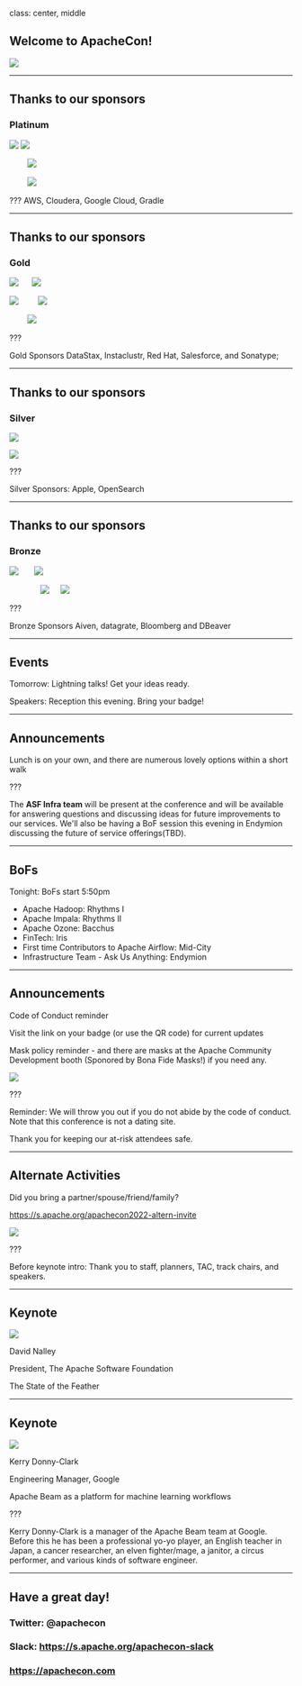 class: center, middle
## Welcome to ApacheCon!

![](images/banner.png)

---
## Thanks to our sponsors
### Platinum

![](images/aws.png) ![](images/cloudera.png)

&nbsp; &nbsp; &nbsp; &nbsp; ![](images/google.png)

&nbsp; &nbsp; &nbsp; &nbsp; ![](images/gradle.png)

???
AWS, Cloudera, Google Cloud, Gradle

---
## Thanks to our sponsors
### Gold

![](images/datastax.png)  &nbsp; &nbsp; &nbsp;![](images/instaclustr.png)

![](images/redhat.png)  &nbsp; &nbsp; &nbsp; &nbsp;   ![](images/salesforce.png)

&nbsp; &nbsp; &nbsp; &nbsp; ![](images/sonatype.png)

???

Gold Sponsors DataStax, Instaclustr, Red Hat, Salesforce, and Sonatype;

---
## Thanks to our sponsors
### Silver

![](images/apple.png) 

![](images/opensearch.png)

???

Silver Sponsors: Apple, OpenSearch

---
## Thanks to our sponsors
### Bronze

![](images/aiven.png) &nbsp; &nbsp; &nbsp; ![](images/datagrate.png)

&nbsp; &nbsp; &nbsp; &nbsp; &nbsp; &nbsp; &nbsp; ![](images/dbeaver.png) &nbsp; &nbsp; ![](images/bloomberg.png)

???

Bronze Sponsors Aiven, datagrate, Bloomberg and DBeaver

---
## Events

Tomorrow: Lightning talks! Get your ideas ready.

Speakers: Reception this evening. Bring your badge!

---
## Announcements

<!-- Visit the Infrastructure team table at [LOCATION] -->

Lunch is on your own, and there are numerous lovely options within a short walk

???

The **ASF Infra team** will be present at the conference and will be available for answering questions and discussing ideas for future improvements to our services. We'll also be having a BoF session this evening in Endymion discussing the future of service offerings(TBD).

---
## BoFs

Tonight: BoFs start 5:50pm

* Apache Hadoop: Rhythms I
* Apache Impala: Rhythms II
* Apache Ozone: Bacchus
* FinTech: Iris
* First time Contributors to Apache Airflow: Mid-City
* Infrastructure Team - Ask Us Anything: Endymion

---
## Announcements

Code of Conduct reminder

Visit the link on your badge (or use the QR code) for current updates

Mask policy reminder - and there are masks at the Apache Community Development booth (Sponored by Bona Fide Masks!) if you need any.

![](images/bonafide.jpg)

???

Reminder: We will throw you out if you do not abide by the code of
conduct. Note that this conference is not a dating site.

Thank you for keeping our at-risk attendees safe.

---
## Alternate Activities

Did you bring a partner/spouse/friend/family?

https://s.apache.org/apachecon2022-altern-invite

![](images/alternateqr.png)

???

Before keynote intro: Thank you to staff, planners, TAC, track chairs, and
speakers.


---
## Keynote

![](images/feather_sm.png)

David Nalley

President, The Apache Software Foundation

The State of the Feather

---
## Keynote

![](images/google.png)

Kerry Donny-Clark

Engineering Manager, Google

Apache Beam as a platform for machine learning workflows

???

Kerry Donny-Clark is a manager of the Apache Beam team at Google. Before this he has been a professional yo-yo player, an English teacher in Japan, a cancer researcher, an elven fighter/mage, a janitor, a circus performer, and various kinds of software engineer.

---
## Have a great day!

### Twitter: @apachecon

### Slack: https://s.apache.org/apachecon-slack

### https://apachecon.com

